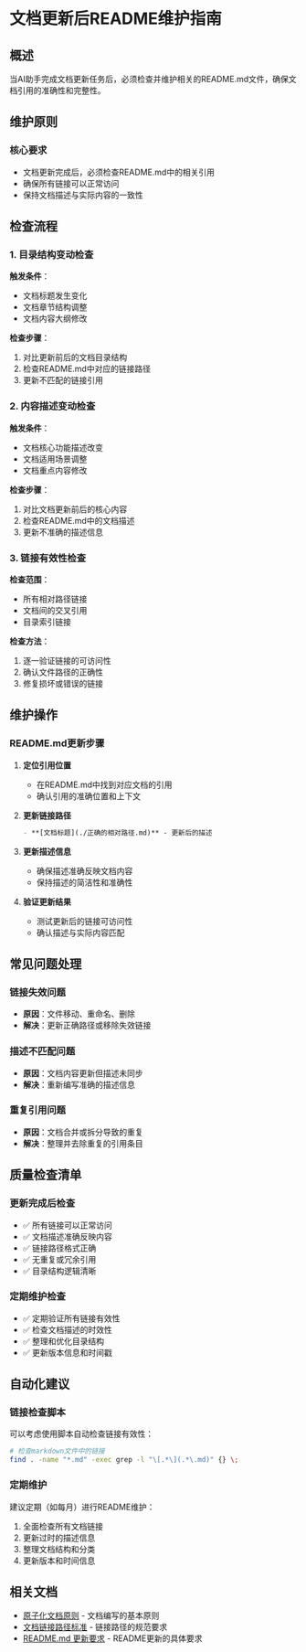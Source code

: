 # 文档更新后README维护指南

## 概述

当AI助手完成文档更新任务后，必须检查并维护相关的README.md文件，确保文档引用的准确性和完整性。

## 维护原则

### 核心要求
- 文档更新完成后，必须检查README.md中的相关引用
- 确保所有链接可以正常访问
- 保持文档描述与实际内容的一致性

## 检查流程

### 1. 目录结构变动检查

**触发条件**：
- 文档标题发生变化
- 文档章节结构调整
- 文档内容大纲修改

**检查步骤**：
1. 对比更新前后的文档目录结构
2. 检查README.md中对应的链接路径
3. 更新不匹配的链接引用

### 2. 内容描述变动检查

**触发条件**：
- 文档核心功能描述改变
- 文档适用场景调整
- 文档重点内容修改

**检查步骤**：
1. 对比文档更新前后的核心内容
2. 检查README.md中的文档描述
3. 更新不准确的描述信息

### 3. 链接有效性检查

**检查范围**：
- 所有相对路径链接
- 文档间的交叉引用
- 目录索引链接

**检查方法**：
1. 逐一验证链接的可访问性
2. 确认文件路径的正确性
3. 修复损坏或错误的链接

## 维护操作

### README.md更新步骤

1. **定位引用位置**
   - 在README.md中找到对应文档的引用
   - 确认引用的准确位置和上下文

2. **更新链接路径**
   ```markdown
   - **[文档标题](./正确的相对路径.md)** - 更新后的描述
   ```

3. **更新描述信息**
   - 确保描述准确反映文档内容
   - 保持描述的简洁性和准确性

4. **验证更新结果**
   - 测试更新后的链接可访问性
   - 确认描述与实际内容匹配

## 常见问题处理

### 链接失效问题
- **原因**：文件移动、重命名、删除
- **解决**：更新正确路径或移除失效链接

### 描述不匹配问题
- **原因**：文档内容更新但描述未同步
- **解决**：重新编写准确的描述信息

### 重复引用问题
- **原因**：文档合并或拆分导致的重复
- **解决**：整理并去除重复的引用条目

## 质量检查清单

### 更新完成后检查
- ✅ 所有链接可以正常访问
- ✅ 文档描述准确反映内容
- ✅ 链接路径格式正确
- ✅ 无重复或冗余引用
- ✅ 目录结构逻辑清晰

### 定期维护检查
- ✅ 定期验证所有链接有效性
- ✅ 检查文档描述的时效性
- ✅ 整理和优化目录结构
- ✅ 更新版本信息和时间戳

## 自动化建议

### 链接检查脚本
可以考虑使用脚本自动检查链接有效性：
```bash
# 检查markdown文件中的链接
find . -name "*.md" -exec grep -l "\[.*\](.*\.md)" {} \;
```

### 定期维护
建议定期（如每月）进行README维护：
1. 全面检查所有文档链接
2. 更新过时的描述信息
3. 整理文档结构和分类
4. 更新版本和时间信息

## 相关文档

- [原子化文档原则](./atomic-documentation-principles.md) - 文档编写的基本原则
- [文档链接路径标准](./documentation-link-path-standards.md) - 链接路径的规范要求
- [README.md 更新要求](./readme-update-requirements.md) - README更新的具体要求

